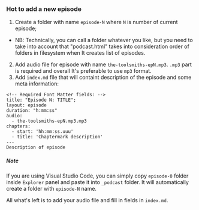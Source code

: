 ### Hot to add a new episode
1. Create a folder with name `episode-N` where `N` is number of current episode;
  * NB: Technically, you can call a folder whatever you like, but you need to take into account that "podcast.html" takes into consideration order of folders in filesystem when It creates list of episodes.
2. Add audio file for episode with name `the-toolsmiths-epN.mp3`. `.mp3` part is required and overall It's preferable to use `mp3` format.
3. Add `index.md` file that will containt description of the episode and some meta information:
```text
<!-- Required Font Matter fields: -->
title: "Episode N: TITLE";
layout: episode
duration: "h:mm:ss"
audio:
  - the-toolsmiths-epN.mp3.mp3
chapters:
  - start: 'hh:mm:ss.uuu'
  - title: 'Chaptermark description'
---
Description of episode
```

##### Note
If you are using Visual Studio Code, you can simply copy `episode-0` folder inside `Explorer` panel and paste it into `_podcast` folder. It will automatically create a folder with `episode-N` name.

All what's left is to add your audio file and fill in fields in `index.md`.